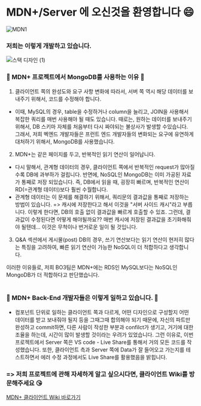 # MDN+/Server 에 오신것을 환영합니다 😄

![MDN1](https://user-images.githubusercontent.com/76875723/120945355-b2364680-c773-11eb-9259-a0574695c95e.png)

### 저희는 이렇게 개발하고 있습니다.

![스택 디자인 (1)](https://user-images.githubusercontent.com/76520075/118232974-46dabb00-b4cc-11eb-8d45-0949c7e06667.jpg)

### 🙋 MDN+ 프로젝트에서 MongoDB를 사용하는 이유 🙋

1. 클라이언트 쪽의 완성도와 요구 사항 변화에 따라서, 서버 쪽 역시 해당 데이터를 보내주기 위해서, 코드를 수정해야 합니다. 
- 이때, MySQL의 경우, table을 수정하거나 column을 늘리고, JOIN을 사용해서 복잡한 쿼리를 매번 사용해야 될 때도 있습니다. 
때로는, 원하는 데이터를 보내주기 위해서, DB 스키마 자체를 처음부터 다시 짜야되는 불상사가 발생할 수있습니다.  
그래서, 저희 벡엔드 개발자들은 프런트 엔드 개발자들의 변화되는 요구에 유연하게 대처하기 위해서, MongoDB를 사용했습니다.

2. MDN+는 같은 페이지를 두고, 반복적인 읽기 연산이 일어납니다. 
- 다시 말해서, 관계형 데이터의 경우, 클라이언트 쪽에서 반복적인 request가 많아질 수록 DB에 과부하가 걸립니다. 
반면에, NoSQL인 MongoDB는 이미 가공된 자료가 통째로 저장 되있습니다. 즉, DB에서 읽을 때, 굉장히 빠르며, 반복적인 연산이 RD(=관계형 데이터)보다 훨씬 수월합니다.
- 관계형 데이터는 이 문제를 해결하기 위해서, 쿼리문의 결과값을 통째로 저장하는 방법이 있습니다. => 캐시에 저장한다고 해서 이것을 "서버 사이드 캐시"라고 부릅니다.
이렇게 한다면, DB의 호출 없이 결과값을 빠르게 호출할 수 있죠. 그런데, 결과값이 수정된다면 어떻게 해야될까요?? 매번 캐시에 저장된 결과값을 초기화해줘야 될텐데... 
이것은 무척이나 번거로운 일이 될 것입니다.

3. Q&A 섹션에서 게시물(post) DB의 경우, 쓰기 연산보다는 읽기 연산이 현저히 많다는 특징을 고려하여, 빠른 읽기 연산이 가능한 NoSQL이 더 적합하다고 생각합니다.


이러한 이유들로, 저희 BO3팀은 MDN+에는 RDS인 MySQL보다는 NoSQL인 MongoDB가 더 적합하다고 판단했습니다.
<br></br>

### 🙋 MDN+ Back-End 개발자들은 이렇게 일하고 있습니다. 🙋

- 컴포넌트 단위로 일하는 클라이언트 쪽과 다르게, 어떤 디자인으로 구성할지 어떤 데이터를 받고 보내줘야 될지 등을 그때그때 합의해야 되기 때문에, 자신의 파트만 완성하고 commit하면, 다른 사람이 작성한 부분과 confilct가 생기고, 거기에 대한 조율을 하는데, 시간이 많이 발생할 것이라는 우려가 있었습니다. 그런 이유로, 이번 프로젝트에서 Server 쪽은 VS code - Live Share를 통해서 거의 모든 코드를 작성했습니다. 또한, 클라이언트 측과 Server 쪽에 Data가 잘 들어오고 가는지를 테스트하면서 에러 수정 과정에서도 Live Share를 활용했음을 밝힙니다.

### => 저희 프로젝트에 관해 자세하게 알고 싶으시다면, 클라이언트 Wiki를 방문해주세요 😘

[MDN+ 클라이언트 Wiki 바로가기](https://github.com/codestates/MDNplus-client-/wiki)
